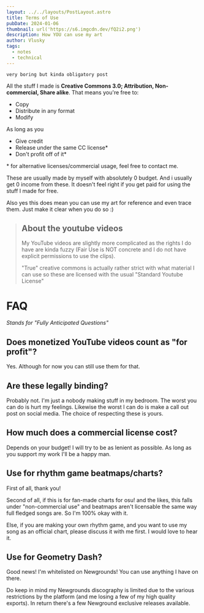 ```yaml
---
layout: ../../layouts/PostLayout.astro
title: Terms of Use
pubDate: 2024-01-06
thumbnail: url('https://s6.imgcdn.dev/fQ2i2.png')
description: How YOU can use my art
author: Vlusky
tags:
  - notes
  - technical
---
```


`very boring but kinda obligatory post`

All the stuff I made is **Creative Commons 3.0; Attribution, Non-commercial, Share alike**. That means you're free to:

- Copy
- Distribute in any format
- Modify

As long as you

- Give credit
- Release under the same CC license\*
- Don't profit off of it\*

\* for alternative licenses/commercial usage, feel free to contact me.

These are usually made by myself with absolutely 0 budget. And i usually get 0 income from these.
It doesn't feel right if you get paid for using the stuff I made for free.

Also yes this does mean you can use my art for reference and even trace them. Just make it clear when you do so :)

> ## About the youtube videos
>
> My YouTube videos are slightly more complicated as the rights I do have are kinda fuzzy
> (Fair Use is NOT concrete and I do not have explicit permissions to use the clips).
> 
> "True" creative commons is actually rather strict with what material I can use so these are licensed with the usual "Standard Youtube License"


# FAQ

_Stands for "Fully Anticipated Questions"_

## Does monetized YouTube videos count as "for profit"?

Yes. Although for now you can still use them for that.

## Are these legally binding?

Probably not. I'm just a nobody making stuff in my bedroom. The worst you can do is hurt my feelings. Likewise the worst I can do is make a call out post on social media. The choice of respecting these is yours.

## How much does a commercial license cost?

Depends on your budget! I will try to be as lenient as possible. As long as you support my work I'll be a happy man.

## Use for rhythm game beatmaps/charts?

First of all, thank you!

Second of all, if this is for fan-made charts for osu! and the likes, this falls under "non-commercial use" and beatmaps aren't licensable the same way full fledged songs are. So I'm 100% okay with it.

Else, if you are making your own rhythm game, and you want to use my song as an official chart, please discuss it with me first. I would love to hear it.

## Use for Geometry Dash?

Good news! I'm whitelisted on Newgrounds! You can use anything I have on there.

Do keep in mind my Newgrounds discography is limited due to the various restrictions by the platform (and me losing a few of my high quality exports). In return there's a few Newground exclusive releases available.
